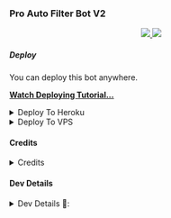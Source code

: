 ### Pro Auto Filter Bot V2

  </a>
</p>
<p align="center">
  <a href="https://github.com/MoTechYT/Pro-Auto-Filter-Bot-V2/stargazers">
    <img src="https://img.shields.io/github/stars/MoTechYT/Pro-Auto-Filter-Bot-V2?style=social">

  </a>
  
  <a href="https://github.com/MoTechYT/Pro-Auto-Filter-Bot-V2/fork">
    <img src="https://img.shields.io/github/forks/MoTechYT/Pro-Auto-Filter-Bot-V2?label=Fork&style=social">

  </a>  
</p>

##### Deploy
You can deploy this bot anywhere.

**[Watch Deploying Tutorial...](https://youtu.be/OTqZmADyOjU)**

<details><summary>Deploy To Heroku</summary>
<p>
<br>
<a href="https://heroku.com/deploy?template=https://github.com/WhiteDevilSK/Devil/tree/main">
  <img src="https://www.herokucdn.com/deploy/button.svg" alt="Deploy">
</a>
</p>
</details>

<details><summary>Deploy To VPS</summary>
<p>
<pre>
git clone https://github.com/MoTechYT/Pro-Auto-Filter-Bot-V2/tree/blob/main
cd Pro-Auto-Filter-Bot-V2-ReMaster
pip3 install -r requirements.txt
# Change The Vars Of bot/__init__.py File Accordingly
python3 -m bot
</pre>
</p>
</details>

#### Credits
<details><summary>Credits</summary>
<p>
<pre>
<p align="middle">
<img src="https://telegra.ph/file/0df7579a47affa0d8f89f.jpg" width="100" height="100"><br>
<img src="https://badgen.net/badge/Name/Albert Einstein/FF33FF?icon=awesome&labelColor=0080FF"></a>
<img src="https://badgen.net/badge/Skills/Bot Exp/purple?icon=terminal&labelColor=red"></a>
<a href="https://telegram.dog/AlbertEinstein_TG"><img src="https://img.shields.io/badge/Telegram-Link-blue.svg?logo=telegram"></a>
<a href="https://github.com/AlbertEinsteinTG"><img src="https://badgen.net/badge/Follow%20on%20/Github/80FF00?icon=github&labelColor=black"></a>
<a href="https://youtube.com/channel/UCmGBpXoM-OEm-FacOccVKgQ"><img src="https://img.shields.io/badge/Yᴏᴜᴛᴜʙᴇ-Cʜᴀɴɴᴇʟ-FF3333.svg?logo=youtube&logoColor=FF3333"></a>
<p align="left">
</p> 
                                                                                                             
[![Open Source? Yes!](https://badgen.net/badge/Open%20Source%20%3F/Yes/yellow?icon=github)](https://github.com/AlbertEinsteinTG/Adv-Auto-Filter-Bot-V2)
[![Ask Me Anything !](https://img.shields.io/badge/🤔%20Ask%20Me-Anything-1abc9c.svg)](https://telegram.dog/AlbertEinstein_TG)
[![Report Bugs!](https://badgen.net/badge/🐞%20Report%20/Bugs/red)](https://telegram.dog/AlbertEinstein_TG)
[![Join Channel !](https://badgen.net/badge/🔊%20Join%20/Channel/Black)](https://telegram.dog/CrazyBotsz)

 - Thanks To Dan For His Awsome [Libary](https://github.com/pyrogram/pyrogram)
 - Thanks To SpEcHiDe For His Awesome [DeleteMessagesRoBot](https://github.com/SpEcHiDe/DeleteMessagesRoBot)
 - Thnaks To Mo Tech YT For [Editing](https://github.com/MRK-YT)
</pre>
</p>
</details>

#### Dev Details
<details><summary>Dev Details 👤:</summary>
<p>
<pre>
<p align="middle">
<img src="https://telegra.ph/file/9e831d15da94deb56ef4c.jpg" width="100" height="100"><br>
<img src="https://badgen.net/badge/Name/Mrk YT/FF33FF?icon=awesome&labelColor=0080FF"></a>
<img src="https://badgen.net/badge/Skills/😞/purple?icon=terminal&labelColor=red"></a>
<a href="https://telegram.dog/MRK_yt"><img src="https://img.shields.io/badge/Telegram-Link-blue.svg?logo=telegram"></a>
<a href="https://github.com/MRK-YT"><img src="https://badgen.net/badge/Follow%20on%20/Github/80FF00?icon=github&labelColor=black"></a>
<a href="https://youtube.com/channel/UCmGBpXoM-OEm-FacOccVKgQ"><img src="https://img.shields.io/badge/YouTube-Channel-FF3333.svg?logo=youtube&logoColor=FF3333"></a>
<a href="https://Instagram.com/mrk_yt_"><img src="https://badgen.net/badge/Follow%20on%20/Instagram/80FF00?icon=Instagram&labelColor=black"></a>
<p align="left">
</p>                                                           
                                                    
[![Open Source? Yes!](https://badgen.net/badge/Oᴘᴇɴ%20Sᴏᴜʀᴄᴇ%20%3F/Yᴇs/yellow?icon=github)](https://github.com/MRK-YT/Pro-Auto-Filter-Bot-V2)
[![Ask Me Anything !](https://img.shields.io/badge/🤔%20Ask%20Me-Anything-1abc9c.svg)](https://telegram.dog/Mrk_Yt)
[![Report Bugs!](https://badgen.net/badge/🐞%20Report%20/Bugs/red)](https://telegram.dog/mrk_yt)
[![Join Channel !](https://badgen.net/badge/🔊%20Join%20/Channel/Black)](https://telegram.dog/mo_Tech_yt)

Join Our [Telegram Group](https://www.telegram.dog/Mo_Tech_Group) For Support/Assistance And Our [Channel](https://www.telegram.dog/Mo_Tech_YT) For Updates.   
   
Report Bugs, Give Feature Requests There..   
Do Fork And Star The Repository If You Liked It.
</pre>
</p>
</deCredits>
